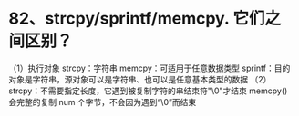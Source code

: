 # 82、strcpy/sprintf/memcpy. 它们之间区别？

（1）执行对象
strcpy：字符串
memcpy：可适用于任意数据类型
sprintf：目的对象是字符串，源对象可以是字符串、也可以是任意基本类型的数据
（2）
strcpy：不需要指定长度，它遇到被复制字符的串结束符"\0"才结束
memcpy() 会完整的复制 num 个字节，不会因为遇到“\0”而结束 

